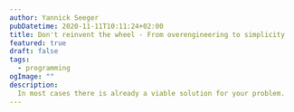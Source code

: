 ```yaml
---
author: Yannick Seeger
pubDatetime: 2020-11-11T10:11:24+02:00
title: Don't reinvent the wheel - From overengineering to simplicity
featured: true
draft: false
tags:
  - programming
ogImage: ""
description:
  In most cases there is already a viable solution for your problem.
---
```


